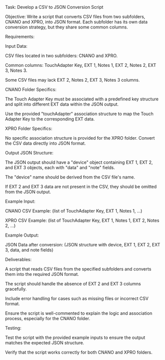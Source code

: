Task: Develop a CSV to JSON Conversion Script


Objective: Write a script that converts CSV files from two subfolders, CNANO and XPRO, into JSON format. Each subfolder has its own data conversion strategy, but they share some common columns.


Requirements:



Input Data:



CSV files located in two subfolders: CNANO and XPRO.

Common columns: TouchAdapter Key, EXT 1, Notes 1, EXT 2, Notes 2, EXT 3, Notes 3.

Some CSV files may lack EXT 2, Notes 2, EXT 3, Notes 3 columns.



CNANO Folder Specifics:



The Touch Adapter Key must be associated with a predefined key structure and split into different EXT data within the JSON output.

Use the provided "touchAdapter" association structure to map the Touch Adapter Key to the corresponding EXT data.



XPRO Folder Specifics:



No specific association structure is provided for the XPRO folder. Convert the CSV data directly into JSON format.



Output JSON Structure:



The JSON output should have a "device" object containing EXT 1, EXT 2, and EXT 3 objects, each with "data" and "note" fields.

The "device" name should be derived from the CSV file's name.

If EXT 2 and EXT 3 data are not present in the CSV, they should be omitted from the JSON output.



Example Input:



CNANO CSV Example: (list of TouchAdapter Key, EXT 1, Notes 1, …)

XPRO CSV Example: (list of TouchAdapter Key, EXT 1, Notes 1, EXT 2, Notes 2, …)



Example Output:



JSON Data after conversion: (JSON structure with device, EXT 1, EXT 2, EXT 3, data, and note fields)


Deliverables:



A script that reads CSV files from the specified subfolders and converts them into the required JSON format.

The script should handle the absence of EXT 2 and EXT 3 columns gracefully.

Include error handling for cases such as missing files or incorrect CSV format.

Ensure the script is well-commented to explain the logic and association process, especially for the CNANO folder.


Testing:



Test the script with the provided example inputs to ensure the output matches the expected JSON structure.

Verify that the script works correctly for both CNANO and XPRO folders.

